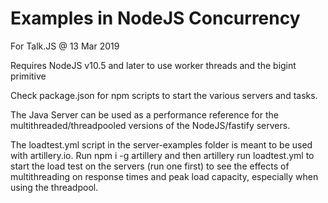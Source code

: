 # Examples in NodeJS Concurrency

For Talk.JS @ 13 Mar 2019

Requires NodeJS v10.5 and later to use worker threads and the bigint primitive

Check package.json for npm scripts to start the various servers and tasks.

The Java Server can be used as a performance reference for the multithreaded/threadpooled versions of the NodeJS/fastify servers.

The loadtest.yml script in the server-examples folder is meant to be used with artillery.io. Run npm i -g artillery and then artillery run loadtest.yml to start the load test on the servers (run one first) to see the effects of multithreading on response times and peak load capacity, especially when using the threadpool.
